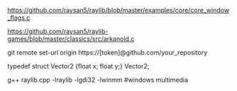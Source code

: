 https://github.com/raysan5/raylib/blob/master/examples/core/core_window_flags.c  
  
https://github.com/raysan5/raylib-games/blob/master/classics/src/arkanoid.c  
  
git remote set-url origin https://[token]@github.com/your_repository  
  
typedef struct Vector2 {float x; float y;} Vector2;  
   
g++ raylib.cpp -lraylib -lgdi32 -lwinmm #windows multimedia
